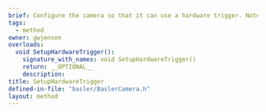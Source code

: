 ```yaml
---
brief: Configure the camera so that it can use a hardware trigger. Note, when this is configured an external source for a TTL pulse is required.
tags:
  - method
owner: gwjensen
overloads:
  void SetupHardwareTrigger():
    signature_with_names: void SetupHardwareTrigger()
    return: __OPTIONAL__
    description:
title: SetupHardwareTrigger
defined-in-file: "basler/BaslerCamera.h"
layout: method
---
```

